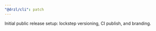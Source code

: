 ```yaml
---
"@drzl/cli": patch
---
```


Initial public release setup: lockstep versioning, CI publish, and branding.

